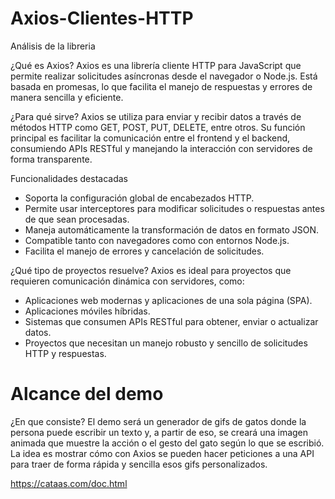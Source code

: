 # Axios-Clientes-HTTP
Análisis de la libreria

¿Qué es Axios?
Axios es una librería cliente HTTP para JavaScript que permite realizar solicitudes asíncronas desde el navegador o Node.js. Está basada en promesas, lo que facilita el manejo de respuestas y errores de manera sencilla y eficiente.

¿Para qué sirve?
Axios se utiliza para enviar y recibir datos a través de métodos HTTP como GET, POST, PUT, DELETE, entre otros. Su función principal es facilitar la comunicación entre el frontend y el backend, consumiendo APIs RESTful y manejando la interacción con servidores de forma transparente.

Funcionalidades destacadas
- Soporta la configuración global de encabezados HTTP.
- Permite usar interceptores para modificar solicitudes o respuestas antes de que sean procesadas.
- Maneja automáticamente la transformación de datos en formato JSON.
- Compatible tanto con navegadores como con entornos Node.js.
- Facilita el manejo de errores y cancelación de solicitudes.

¿Qué tipo de proyectos resuelve?
Axios es ideal para proyectos que requieren comunicación dinámica con servidores, como:

- Aplicaciones web modernas y aplicaciones de una sola página (SPA).
- Aplicaciones móviles híbridas.
- Sistemas que consumen APIs RESTful para obtener, enviar o actualizar datos.
- Proyectos que necesitan un manejo robusto y sencillo de solicitudes HTTP y respuestas.

# Alcance del demo
¿En que consiste?
El demo será un generador de gifs de gatos donde la persona puede escribir un texto y, a partir de eso, se creará una imagen animada que muestre la acción o el gesto del gato según lo que se escribió. La idea es mostrar cómo con Axios se pueden hacer peticiones a una API para traer de forma rápida y sencilla esos gifs personalizados.

https://cataas.com/doc.html

